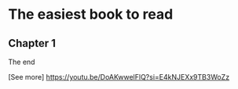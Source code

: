# The easiest book to read

## Chapter 1
The end

[See more] https://youtu.be/DoAKwwelFlQ?si=E4kNJEXx9TB3WoZz